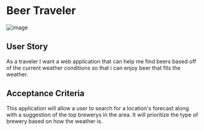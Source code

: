 # Beer Traveler

![image](https://user-images.githubusercontent.com/125073452/228700569-eeda2d9e-4d0b-4a3a-bad5-39d6e473afff.png)

## User Story
As a traveler I want a web application that can help me find beers based off of the current weather conditions so that i can enjoy beer that fits the weather.

## Acceptance Criteria

This application will allow a user to search for a location's forecast along with a suggestion of the top brewerys in the area. It will prioritize 
the type of brewery based on how the weather is.


